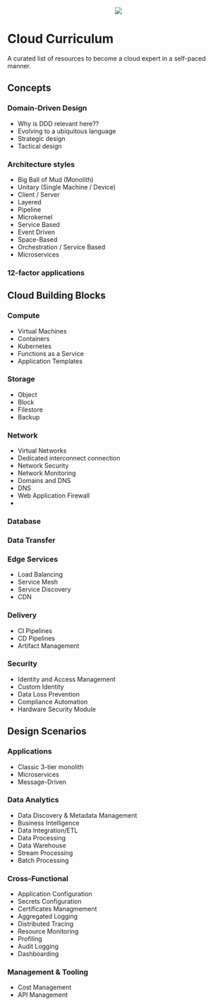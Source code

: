 <p align="center">
  <a href="#" alt="Status"> <img src="https://img.shields.io/badge/Status-Draft-orange?style=for-the-badge&logo=appveyor" /></a>
</p>

# Cloud Curriculum
A curated list of resources to become a cloud expert in a self-paced manner.

## Concepts

### Domain-Driven Design
* Why is DDD relevant here??
* Evolving to a ubiquitous language
* Strategic design
* Tactical design

### Architecture styles
* Big Ball of Mud (Monolith)
* Unitary (Single Machine / Device)
* Client / Server
* Layered
* Pipeline
* Microkernel
* Service Based
* Event Driven
* Space-Based
* Orchestration / Service Based
* Microservices

### 12-factor applications

## Cloud Building Blocks

### Compute
* Virtual Machines
* Containers
* Kubernetes
* Functions as a Service
* Application Templates

### Storage
* Object
* Block
* Filestore
* Backup

### Network
* Virtual Networks
* Dedicated interconnect connection
* Network Security
* Network Monitoring
* Domains and DNS
* DNS
* Web Application Firewall
* 

### Database

### Data Transfer

### Edge Services
* Load Balancing
* Service Mesh
* Service Discovery
* CDN

### Delivery
* CI Pipelines
* CD Pipelines
* Artifact Management


### Security
* Identity and Access Management
* Custom Identity
* Data Loss Prevention
* Compliance Automation
* Hardware Security Module


## Design Scenarios

### Applications
* Classic 3-tier monolith
* Microservices
* Message-Driven

### Data Analytics
* Data Discovery & Metadata Management
* Business Intelligence
* Data Integration/ETL
* Data Processing
* Data Warehouse
* Stream Processing
* Batch Processing

### Cross-Functional
* Application Configuration
* Secrets Configuration
* Certificates Managmement
* Aggregated Logging
* Distributed Tracing
* Resource Monitoring
* Profiling
* Audit Logging
* Dashboarding

### Management & Tooling
* Cost Management
* API Management

